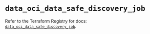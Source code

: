 # `data_oci_data_safe_discovery_job`

Refer to the Terraform Registry for docs: [`data_oci_data_safe_discovery_job`](https://registry.terraform.io/providers/oracle/oci/7.19.0/docs/data-sources/data_safe_discovery_job).

